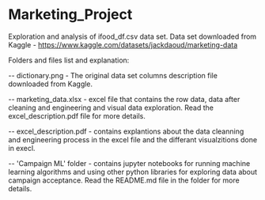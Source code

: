 # Marketing_Project
Exploration and analysis of ifood_df.csv data set.
Data set downloaded from Kaggle - https://www.kaggle.com/datasets/jackdaoud/marketing-data

Folders and files list and explanation:

-- dictionary.png - The original data set columns description file downloaded from Kaggle.

-- marketing_data.xlsx - excel file that contains the row data, data after cleaning and engineering and visual data exploration.
                         Read the excel_description.pdf file for more details.
                         
-- excel_description.pdf - contains explantions about the data cleanning and engineering process in the excel file and the differant visualzitions done in                              execl.
                         
-- 'Campaign ML' folder - contains jupyter notebooks for running machine learning algorithms and using other python libraries for exploring data about                                 campaign acceptance. 
                          Read the README.md file in the folder for more details.



